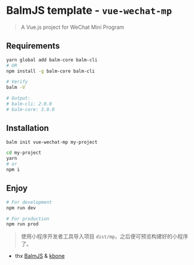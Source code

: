 # BalmJS template - `vue-wechat-mp`

> A Vue.js project for WeChat Mini Program

## Requirements

```sh
yarn global add balm-core balm-cli
# OR
npm install -g balm-core balm-cli
```

```sh
# Verify
balm -V

# Output:
# balm-cli: 2.0.0
# balm-core: 3.0.0
```

## Installation

```sh
balm init vue-wechat-mp my-project

cd my-project
yarn
# or
npm i
```

## Enjoy

```sh
# For development
npm run dev

# For production
npm run prod
```

> 使用小程序开发者工具导入项目 `dist/mp`，之后便可预览构建好的小程序了。

- thx [BalmJS](https://balm.js.org/) & [kbone](https://github.com/Tencent/kbone)
